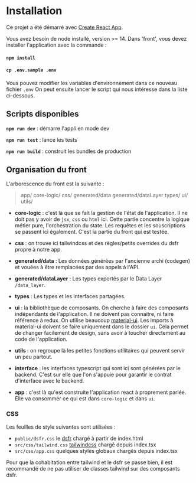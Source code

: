 # Installation
Ce projet a été démarré avec [Create React App](https://github.com/facebook/create-react-app).

Vous avez besoin de node installé, version >= 14.
Dans 'front', vous devez installer l'application avec la commande :

#### `npm install`
#### `cp .env.sample .env`
Vous pouvez modifier les variables d'environnement dans ce nouveau fichier `.env`
On peut ensuite lancer le script qui nous intéresse dans la liste ci-dessous.


## Scripts disponibles
**`npm run dev`** : démarre l'appli en mode dev

**`npm run test`** : lance les tests

**`npm run build`** : construit les bundles de production


## Organisation du front
L'arborescence du front est la suivante :

> app/
> core-logic/
> css/
> generated/data
> generated/dataLayer
> types/
> ui/
> utils/

- **core-logic** : c'est là que se fait la gestion de l'état de l'application. Il ne doit pas y avoir de `jsx`, 
  `css` ou `html` ici. Cette partie concentre la logique métier pure, l'orchestration du state. Les requêtes et les souscriptions se passent ici également. C'est la partie du front qui est testée.
 
- **css** : on trouve ici tailwindcss et des règles/petits overrides du dsfr propre à notre app.

- **generated/data** : Les données générées par l'ancienne archi (codegen) et vouées à être remplacées par des 
  appels à l'API.

- **generated/dataLayer** : Les types exportés par le Data Layer `/data_layer`.

- **types** : Les types et les interfaces partagées.

- **ui** : la bibliothèque de composants. On cherche à faire des composants indépendants de l'application. Il ne 
  doivent pas connaitre, ni faire référence à redux. On utilise beaucoup [material-ui](https://material-ui.com/). Les imports à material-ui doivent se faire uniquement dans le dossier `ui`. Cela permet de changer facilement de design, sans avoir à toucher directement au code de l'application.

- **utils** : on regroupe là les petites fonctions utilitaires qui peuvent servir un peu partout.

- **interface** : les interfaces typescript qui sont ici sont générées par le backend. C'est sur elle que l'on s'appuie pour garantir le contrat d'interface avec le backend.

- **app** : c'est là qu'est construite l'application react à proprement parlée. Elle va consommer ce qui est dans `core-logic` et dans `ui`.


### CSS
Les feuilles de style suivantes sont utilisées :

- `public/dsfr.css` le [dsfr](https://gouvfr.atlassian.net/wiki/spaces/DB/overview?homepageId=145359476) chargé à partir de index.html
- `src/css/tailwind.css` [tailwindcss](https://tailwindcss.com/) chargé depuis index.tsx 
- `src/css/app.css` quelques styles globaux chargés depuis index.tsx

Pour que la cohabitation entre tailwind et le dsfr se passe bien, il est recommandé de ne pas utiliser de classes 
tailwind sur des composants dsfr.
